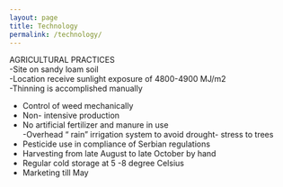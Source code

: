 ```yaml
---
layout: page
title: Technology
permalink: /technology/
---
```


AGRICULTURAL PRACTICES  
-Site on sandy loam soil  
-Location receive sunlight exposure of 4800-4900 MJ/m2  
-Thinning is accomplished manually  
- Control of weed mechanically  
- Non- intensive production  
- No artificial fertilizer and manure in use  
-Overhead “ rain” irrigation system to avoid drought- stress to trees  
- Pesticide use in compliance of Serbian regulations  
- Harvesting from late August to late October by hand  
- Regular cold storage at 5 -8 degree Celsius  
- Marketing till May  
